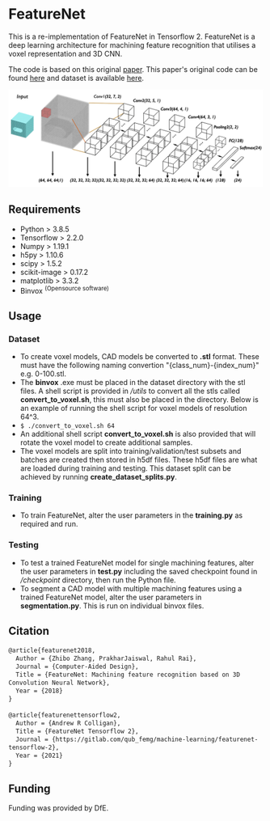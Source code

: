 # FeatureNet
This is a re-implementation of FeatureNet in Tensorflow 2. FeatureNet is a deep learning architecture for machining feature recognition that utilises a voxel representation and 3D CNN.

The code is based on this original [paper](https://www.sciencedirect.com/science/article/abs/pii/S0010448518301349). This paper's original code can be found [here](https://github.com/zibozzb/FeatureNet) and dataset is available [here](https://github.com/madlabub/Machining-feature-dataset).

![featurenet_network](imgs/featurenet.png)

## Requirements
- Python > 3.8.5
- Tensorflow > 2.2.0
- Numpy > 1.19.1
- h5py > 1.10.6
- scipy > 1.5.2
- scikit-image > 0.17.2
- matplotlib > 3.3.2
- Binvox <sup>(Opensource software)</sup>

## Usage
### Dataset
- To create voxel models, CAD models be converted to **.stl** format. These must have the following naming convertion "{class_num}-{index_num}" e.g. 0-100.stl.
- The **binvox** .exe must be placed in the dataset directory with the stl files. A shell script is provided in */utils* to convert all the stls called **convert_to_voxel.sh**, this must also be placed in the directory. Below is an example of running the shell script for voxel models of resolution 64^3.
- `$ ./convert_to_voxel.sh 64`
- An additional shell script **convert_to_voxel.sh** is also provided that will rotate the voxel model to create additional samples.
- The voxel models are split into training/validation/test subsets and batches are created then stored in h5df files. These h5df files are what are loaded during training and testing. This dataset split can be achieved by running **create_dataset_splits.py**.

### Training
- To train FeatureNet, alter the user parameters in the **training.py** as required and run.

### Testing
- To test a trained FeatureNet model for single machining features, alter the user parameters in **test.py** including the saved checkpoint found in */checkpoint* directory, then run the Python file.
- To segment a CAD model with multiple machining features using a trained FeatureNet model, alter the user parameters in **segmentation.py**. This is run on individual binvox files.


## Citation
    @article{featurenet2018,
      Author = {Zhibo Zhang, PrakharJaiswal, Rahul Rai},
      Journal = {Computer-Aided Design},
      Title = {FeatureNet: Machining feature recognition based on 3D Convolution Neural Network},
      Year = {2018}
    }

    @article{featurenettensorflow2,
      Author = {Andrew R Colligan},
      Title = {FeatureNet Tensorflow 2},
      Journal = {https://gitlab.com/qub_femg/machine-learning/featurenet-tensorflow-2},
      Year = {2021}
    }

## Funding
Funding was provided by DfE.
